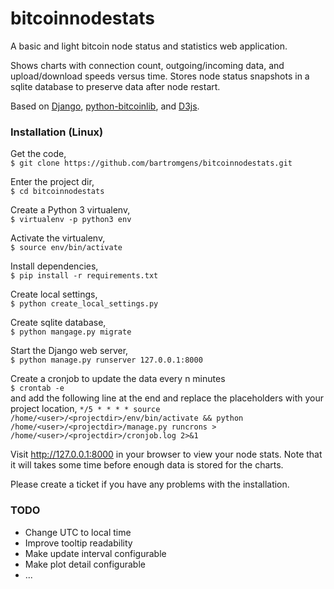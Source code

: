 # bitcoinnodestats

A basic and light bitcoin node status and statistics web application.

Shows charts with connection count, outgoing/incoming data, and upload/download speeds versus time.
Stores node status snapshots in a sqlite database to preserve data after node restart.

Based on [Django](https://www.djangoproject.com/), [python-bitcoinlib](https://github.com/petertodd/python-bitcoinlib), and [D3js](https://github.com/mbostock/d3).

### Installation (Linux)
Get the code,  
```$ git clone https://github.com/bartromgens/bitcoinnodestats.git```

Enter the project dir,   
```$ cd bitcoinnodestats```

Create a Python 3 virtualenv,  
```$ virtualenv -p python3 env```

Activate the virtualenv,  
```$ source env/bin/activate```

Install dependencies,  
```$ pip install -r requirements.txt```

Create local settings,  
```$ python create_local_settings.py```

Create sqlite database,  
```$ python mangage.py migrate```

Start the Django web server,  
```$ python manage.py runserver 127.0.0.1:8000```

Create a cronjob to update the data every n minutes  
```$ crontab -e```  
and add the following line at the end and replace the placeholders with your project location,
```*/5 * * * * source /home/<user>/<projectdir>/env/bin/activate && python /home/<user>/<projectdir>/manage.py runcrons > /home/<user>/<projectdir>/cronjob.log 2>&1```

Visit http://127.0.0.1:8000 in your browser to view your node stats. Note that it will takes some time before enough data is stored for the charts. 

Please create a ticket if you have any problems with the installation.

### TODO
- Change UTC to local time
- Improve tooltip readability
- Make update interval configurable 
- Make plot detail configurable
- ...
